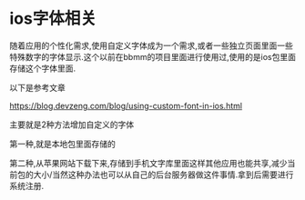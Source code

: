 # ios字体相关

随着应用的个性化需求,使用自定义字体成为一个需求,或者一些独立页面里面一些特殊数字的字体显示.这个以前在bbmm的项目里面进行使用过,使用的是ios包里面存储这个字体里面.

以下是参考文章

https://blog.devzeng.com/blog/using-custom-font-in-ios.html



主要就是2种方法增加自定义的字体

第一种,就是本地包里面存储的

第二种,从苹果网站下载下来,存储到手机文字库里面这样其他应用也能共享,减少当前包的大小/当然这种办法也可以从自己的后台服务器做这件事情.拿到后需要进行系统注册.
